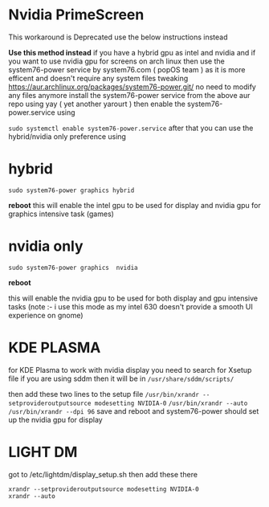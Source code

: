 # Nvidia PrimeScreen

This workaround is  Deprecated use the below instructions instead  


**Use this method instead**
if you have a hybrid gpu as intel and nvidia and if you want to use nvidia gpu for screens
on arch linux then use 
the system76-power service by system76.com ( popOS team ) as it is more efficent and doesn't require any system files tweaking
https://aur.archlinux.org/packages/system76-power.git/
no need to modify any files anymore
install the system76-power service from the above aur repo using yay ( yet another yarourt )
then  enable the system76-power.service using 

```sudo systemctl enable system76-power.service```
after that you can use the hybrid/nvidia only preference using 

# hybrid
```sudo system76-power graphics hybrid``` 

**reboot**
this will enable the intel gpu to be used for display and nvidia gpu for graphics intensive task (games)

# nvidia only
```sudo system76-power graphics  nvidia```

**reboot**

this will enable the nvidia gpu to be used for both display and gpu intensive tasks
(note :- i use this mode as my intel 630 doesn't provide a smooth UI experience on gnome) 

# KDE PLASMA

for KDE Plasma to work with nvidia display you need to search for Xsetup file
if you are using sddm then it will be in ```/usr/share/sddm/scripts/```

then add these two lines to the setup file
```/usr/bin/xrandr --setprovideroutputsource modesetting NVIDIA-0```
```/usr/bin/xrandr --auto```
```/usr/bin/xrandr --dpi 96```
save and reboot and system76-power should set up the nvidia gpu for display

# LIGHT DM
got to /etc/lightdm/display_setup.sh
then add these there
```#!/bin/sh
xrandr --setprovideroutputsource modesetting NVIDIA-0
xrandr --auto



